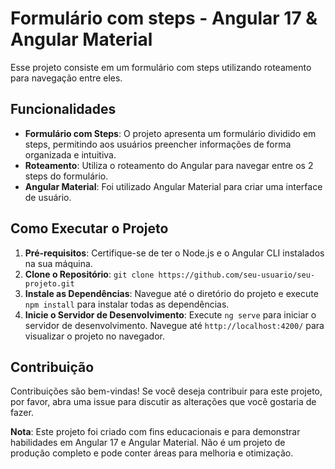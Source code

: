 # Formulário com steps - Angular 17 & Angular Material
Esse projeto consiste em um formulário com steps utilizando roteamento para navegação entre eles.

## Funcionalidades

- **Formulário com Steps**: O projeto apresenta um formulário dividido em steps, permitindo aos usuários preencher informações de forma organizada e intuitiva.
- **Roteamento**: Utiliza o roteamento do Angular para navegar entre os 2 steps do formulário.
- **Angular Material**: Foi utilizado Angular Material para criar uma interface de usuário.

## Como Executar o Projeto

1. **Pré-requisitos**: Certifique-se de ter o Node.js e o Angular CLI instalados na sua máquina.
2. **Clone o Repositório**: `git clone https://github.com/seu-usuario/seu-projeto.git`
3. **Instale as Dependências**: Navegue até o diretório do projeto e execute `npm install` para instalar todas as dependências.
4. **Inicie o Servidor de Desenvolvimento**: Execute `ng serve` para iniciar o servidor de desenvolvimento. Navegue até `http://localhost:4200/` para visualizar o projeto no navegador.

## Contribuição

Contribuições são bem-vindas! Se você deseja contribuir para este projeto, por favor, abra uma issue para discutir as alterações que você gostaria de fazer.


**Nota**: Este projeto foi criado com fins educacionais e para demonstrar habilidades em Angular 17 e Angular Material. Não é um projeto de produção completo e pode conter áreas para melhoria e otimização.
